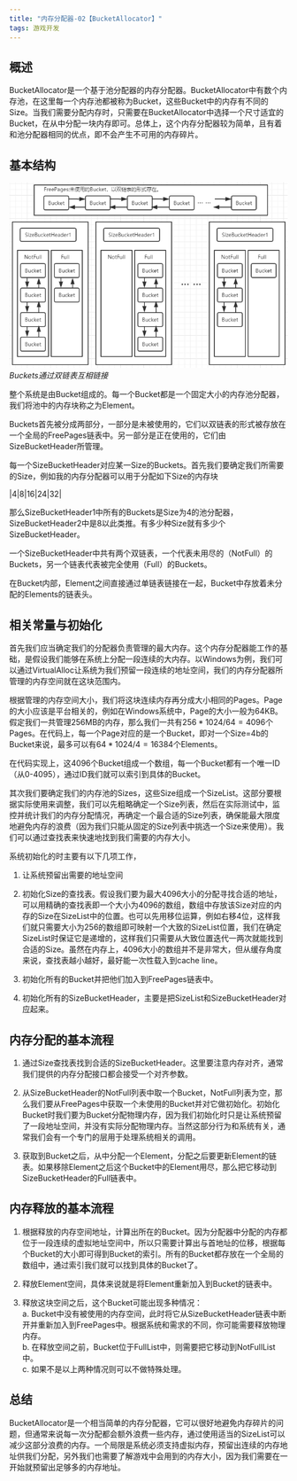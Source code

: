 ```yaml
---
title: "内存分配器-02【BucketAllocator】"
tags: 游戏开发
---
```


## 概述

BucketAllocator是一个基于池分配器的内存分配器。BucketAllocator中有数个内存池，在这里每一个内存池都被称为Bucket，这些Bucket中的内存有不同的Size。<!--more-->当我们需要分配内存时，只需要在BucketAllocator中选择一个尺寸适宜的Bucket，在从中分配一块内存即可。总体上，这个内存分配器较为简单，且有着和池分配器相同的优点，即不会产生不可用的内存碎片。

## 基本结构

![1](/assets/images/2019-09-28-Alloctor02/1.jpg)
</br>*Buckets通过双链表互相链接*

整个系统是由Bucket组成的。每一个Bucket都是一个固定大小的内存池分配器，我们将池中的内存块称之为Element。

Buckets首先被分成两部分，一部分是未被使用的，它们以双链表的形式被存放在一个全局的FreePages链表中。另一部分是正在使用的，它们由SizeBucketHeader所管理。

每一个SizeBucketHeader对应某一Size的Buckets。首先我们要确定我们所需要的Size，例如我的内存分配器可以用于分配如下Size的内存块

|4|8|16|24|32|

那么SizeBucketHeader1中所有的Buckets是Size为4的池分配器，SizeBucketHeader2中是8以此类推。有多少种Size就有多少个SizeBucketHeader。

一个SizeBucketHeader中共有两个双链表，一个代表未用尽的（NotFull）的Buckets，另一个链表代表被完全使用（Full）的Buckets。

在Bucket内部，Element之间直接通过单链表链接在一起，Bucket中存放着未分配的Elements的链表头。

## 相关常量与初始化

首先我们应当确定我们的分配器负责管理的最大内存。这个内存分配器能工作的基础，是假设我们能够在系统上分配一段连续的大内存。以Windows为例，我们可以通过VirtualAlloc让系统为我们预留一段连续的地址空间，我们的内存分配器所管理的内存空间就在这块范围内。

根据管理的内存空间大小，我们将这块连续内存再分成大小相同的Pages。Page的大小应该是平台相关的，例如在Windows系统中，Page的大小一般为64KB。假定我们一共管理256MB的内存，那么我们一共有$256*1024/64=4096$个Pages。在代码上，每一个Page对应的是一个Bucket，即对一个Size=4b的Bucket来说，最多可以有$64*1024/4=16384$个Elements。

在代码实现上，这4096个Bucket组成一个数组，每一个Bucket都有一个唯一ID（从0-4095），通过ID我们就可以索引到具体的Bucket。

其次我们要确定我们的内存池的Sizes，这些Size组成一个SizeList。这部分要根据实际使用来调整，我们可以先粗略确定一个Size列表，然后在实际测试中，监控并统计我们的内存分配情况，再确定一个最合适的Size列表，确保能最大限度地避免内存的浪费（因为我们只能从固定的Size列表中挑选一个Size来使用）。我们可以通过查找表来快速地找到我们需要的内存大小。

系统初始化的时主要有以下几项工作，

1. 让系统预留出需要的地址空间

2. 初始化Size的查找表。假设我们要为最大4096大小的分配寻找合适的地址，可以用精确的查找表即一个大小为4096的数组，数组中存放该Size对应的内存的Size在SizeList中的位置。也可以先用移位运算，例如右移4位，这样我们就只需要大小为256的数组即可映射一个大致的SizeList位置，我们在确定SizeList时保证它是递增的，这样我们只需要从大致位置迭代一两次就能找到合适的Size。虽然在内存上，4096大小的数组并不是非常大，但从缓存角度来说，查找表越小越好，最好能一次性载入到cache line。

3. 初始化所有的Bucket并把他们加入到FreePages链表中。

4. 初始化所有的SizeBucketHeader，主要是把SizeList和SizeBucketHeader对应起来。

## 内存分配的基本流程

1. 通过Size查找表找到合适的SizeBucketHeader。这里要注意内存对齐，通常我们提供的内存分配接口都会接受一个对齐参数。

2. 从SizeBucketHeader的NotFull列表中取一个Bucket，NotFull列表为空，那么我们要从FreePages中获取一个未使用的Bucket并对它做初始化。初始化Bucket时我们要为Bucket分配物理内存，因为我们初始化时只是让系统预留了一段地址空间，并没有实际分配物理内存。当然这部分行为和系统有关，通常我们会有一个专门的层用于处理系统相关的调用。

3. 获取到Bucket之后，从中分配一个Element，分配之后要更新Element的链表。如果移除Element之后这个Bucket中的Element用尽，那么把它移动到SizeBucketHeader的Full链表中。

## 内存释放的基本流程

1. 根据释放的内存空间地址，计算出所在的Bucket。因为分配器中分配的内存都位于一段连续的虚拟地址空间中，所以只需要计算出与首地址的位移，根据每个Bucket的大小即可得到Bucket的索引。所有的Bucket都存放在一个全局的数组中，通过索引我们就可以找到具体的Bucket了。

2. 释放Element空间，具体来说就是将Element重新加入到Bucket的链表中。

3. 释放这块空间之后，这个Bucket可能出现多种情况：
    </br>a. Bucket中没有被使用的内存空间，此时将它从SizeBucketHeader链表中断开并重新加入到FreePages中。根据系统和需求的不同，你可能需要释放物理内存。
    </br>b. 在释放空间之前，Bucket位于FullList中，则需要把它移动到NotFullList中。
    </br>c. 如果不是以上两种情况则可以不做特殊处理。

## 总结

BucketAllocator是一个相当简单的内存分配器，它可以很好地避免内存碎片的问题，但通常来说每一次分配都会额外浪费一些内存，通过使用适当的SizeList可以减少这部分浪费的内存。一个局限是系统必须支持虚拟内存，预留出连续的内存地址供我们分配，另外我们也需要了解游戏中会用到的内存大小，因为我们需要在一开始就预留出足够多的内存地址。